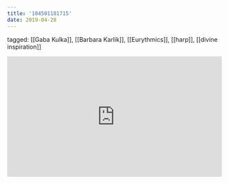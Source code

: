 ```yaml
---
title: '184501181715'
date: 2019-04-28
---
```

tagged: [[Gaba Kulka]], [[Barbara Karlik]], [[Eurythmics]], [[harp]], [[divine inspiration]]
<iframe allow="accelerometer; autoplay; clipboard-write; encrypted-media; gyroscope; picture-in-picture" allowfullscreen="" frameborder="0" height="281" id="youtube_iframe" src="https://www.youtube.com/embed/Tfsfz2mCwmU?feature=oembed&amp;enablejsapi=1&amp;origin=https://safe.txmblr.com&amp;wmode=opaque" width="500"></iframe>
